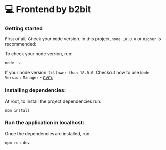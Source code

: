 # 💻 Frontend by b2bit

### Getting started

First of all, Check your node version. In this project, `node 18.0.0` or `higher` is recommended:

To check your node version, run:

```sh
node -v
```

If your node version it is `lower than 18.0.0`. Checkout how to use `Node Version Manager` - [nvm](https://www.freecodecamp.org/news/node-version-manager-nvm-install-guide/);

### Installing dependencies:

At root, to install the project dependencies run:

```sh
npm install
```

### Run the application in localhost:

Once the dependencies are installed, run:

```sh
npm run dev
```

